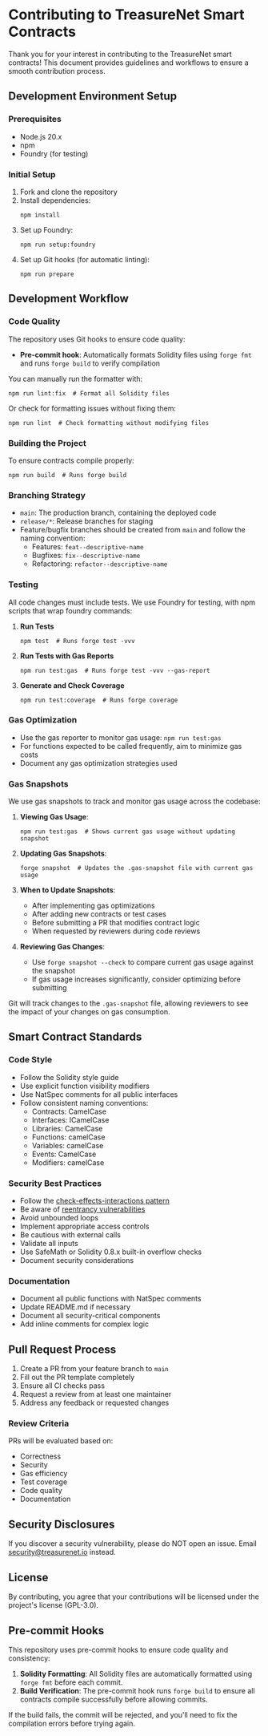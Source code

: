 # Contributing to TreasureNet Smart Contracts

Thank you for your interest in contributing to the TreasureNet smart contracts! This document provides guidelines and workflows to ensure a smooth contribution process.

## Development Environment Setup

### Prerequisites
- Node.js 20.x
- npm
- Foundry (for testing)

### Initial Setup
1. Fork and clone the repository
2. Install dependencies:
   ```
   npm install
   ```
3. Set up Foundry:
   ```
   npm run setup:foundry
   ```
4. Set up Git hooks (for automatic linting):
   ```
   npm run prepare
   ```

## Development Workflow

### Code Quality
The repository uses Git hooks to ensure code quality:
- **Pre-commit hook**: Automatically formats Solidity files using `forge fmt` and runs `forge build` to verify compilation

You can manually run the formatter with:
```
npm run lint:fix  # Format all Solidity files
```

Or check for formatting issues without fixing them:
```
npm run lint  # Check formatting without modifying files
```

### Building the Project
To ensure contracts compile properly:
```
npm run build  # Runs forge build
```

### Branching Strategy
- `main`: The production branch, containing the deployed code
- `release/*`: Release branches for staging
- Feature/bugfix branches should be created from `main` and follow the naming convention:
  - Features: `feat--descriptive-name`
  - Bugfixes: `fix--descriptive-name`
  - Refactoring: `refactor--descriptive-name`

### Testing
All code changes must include tests. We use Foundry for testing, with npm scripts that wrap foundry commands:

1. **Run Tests**
   ```
   npm test  # Runs forge test -vvv
   ```

2. **Run Tests with Gas Reports**
   ```
   npm run test:gas  # Runs forge test -vvv --gas-report
   ```

3. **Generate and Check Coverage**
   ```
   npm run test:coverage  # Runs forge coverage
   ```

### Gas Optimization
- Use the gas reporter to monitor gas usage: `npm run test:gas`
- For functions expected to be called frequently, aim to minimize gas costs
- Document any gas optimization strategies used

### Gas Snapshots
We use gas snapshots to track and monitor gas usage across the codebase:

1. **Viewing Gas Usage**: 
   ```
   npm run test:gas  # Shows current gas usage without updating snapshot
   ```

2. **Updating Gas Snapshots**:
   ```
   forge snapshot  # Updates the .gas-snapshot file with current gas usage
   ```

3. **When to Update Snapshots**:
   - After implementing gas optimizations
   - After adding new contracts or test cases
   - Before submitting a PR that modifies contract logic
   - When requested by reviewers during code reviews

4. **Reviewing Gas Changes**:
   - Use `forge snapshot --check` to compare current gas usage against the snapshot
   - If gas usage increases significantly, consider optimizing before submitting

Git will track changes to the `.gas-snapshot` file, allowing reviewers to see the impact of your changes on gas consumption.

## Smart Contract Standards

### Code Style
- Follow the Solidity style guide
- Use explicit function visibility modifiers
- Use NatSpec comments for all public interfaces
- Follow consistent naming conventions:
  - Contracts: CamelCase
  - Interfaces: ICamelCase
  - Libraries: CamelCase
  - Functions: camelCase
  - Variables: camelCase
  - Events: CamelCase
  - Modifiers: camelCase

### Security Best Practices
- Follow the [check-effects-interactions pattern](https://docs.soliditylang.org/en/latest/security-considerations.html#use-the-checks-effects-interactions-pattern)
- Be aware of [reentrancy vulnerabilities](https://docs.soliditylang.org/en/latest/security-considerations.html#reentrancy)
- Avoid unbounded loops
- Implement appropriate access controls
- Be cautious with external calls
- Validate all inputs
- Use SafeMath or Solidity 0.8.x built-in overflow checks
- Document security considerations

### Documentation
- Document all public functions with NatSpec comments
- Update README.md if necessary
- Document all security-critical components
- Add inline comments for complex logic

## Pull Request Process

1. Create a PR from your feature branch to `main`
2. Fill out the PR template completely
3. Ensure all CI checks pass
4. Request a review from at least one maintainer
5. Address any feedback or requested changes

### Review Criteria
PRs will be evaluated based on:
- Correctness
- Security
- Gas efficiency
- Test coverage
- Code quality
- Documentation

## Security Disclosures

If you discover a security vulnerability, please do NOT open an issue. Email [security@treasurenet.io](mailto:security@treasurenet.io) instead.

## License
By contributing, you agree that your contributions will be licensed under the project's license (GPL-3.0).

## Pre-commit Hooks

This repository uses pre-commit hooks to ensure code quality and consistency:

1. **Solidity Formatting**: All Solidity files are automatically formatted using `forge fmt` before each commit.
2. **Build Verification**: The pre-commit hook runs `forge build` to ensure all contracts compile successfully before allowing commits.

If the build fails, the commit will be rejected, and you'll need to fix the compilation errors before trying again. 